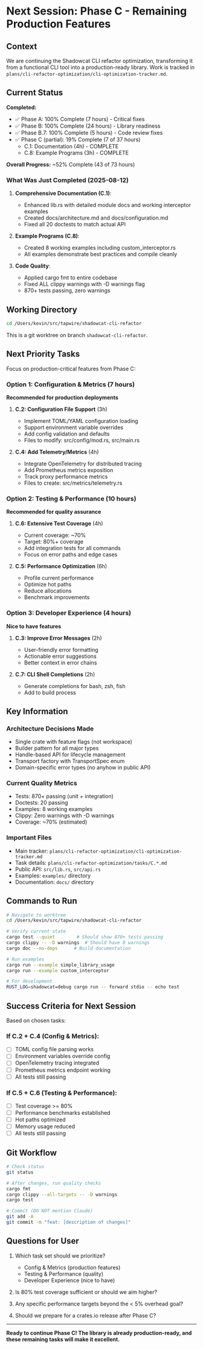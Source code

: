 # Next Session: Phase C - Remaining Production Features

## Context

We are continuing the Shadowcat CLI refactor optimization, transforming it from a functional CLI tool into a production-ready library. Work is tracked in `plans/cli-refactor-optimization/cli-optimization-tracker.md`.

## Current Status

**Completed:**
- ✅ Phase A: 100% Complete (7 hours) - Critical fixes
- ✅ Phase B: 100% Complete (24 hours) - Library readiness  
- ✅ Phase B.7: 100% Complete (5 hours) - Code review fixes
- ✅ Phase C (partial): 19% Complete (7 of 37 hours)
  - C.1: Documentation (4h) - COMPLETE
  - C.8: Example Programs (3h) - COMPLETE

**Overall Progress:** ~52% Complete (43 of 73 hours)

### What Was Just Completed (2025-08-12)

1. **Comprehensive Documentation (C.1)**:
   - Enhanced lib.rs with detailed module docs and working interceptor examples
   - Created docs/architecture.md and docs/configuration.md
   - Fixed all 20 doctests to match actual API

2. **Example Programs (C.8)**:
   - Created 8 working examples including custom_interceptor.rs
   - All examples demonstrate best practices and compile cleanly

3. **Code Quality**:
   - Applied cargo fmt to entire codebase
   - Fixed ALL clippy warnings with -D warnings flag
   - 870+ tests passing, zero warnings

## Working Directory

```bash
cd /Users/kevin/src/tapwire/shadowcat-cli-refactor
```

This is a git worktree on branch `shadowcat-cli-refactor`.

## Next Priority Tasks

Focus on production-critical features from Phase C:

### Option 1: Configuration & Metrics (7 hours)
**Recommended for production deployments**

1. **C.2: Configuration File Support** (3h)
   - Implement TOML/YAML configuration loading
   - Support environment variable overrides
   - Add config validation and defaults
   - Files to modify: src/config/mod.rs, src/main.rs

2. **C.4: Add Telemetry/Metrics** (4h)
   - Integrate OpenTelemetry for distributed tracing
   - Add Prometheus metrics exposition
   - Track proxy performance metrics
   - Files to create: src/metrics/telemetry.rs

### Option 2: Testing & Performance (10 hours)
**Recommended for quality assurance**

1. **C.6: Extensive Test Coverage** (4h)
   - Current coverage: ~70%
   - Target: 80%+ coverage
   - Add integration tests for all commands
   - Focus on error paths and edge cases

2. **C.5: Performance Optimization** (6h)
   - Profile current performance
   - Optimize hot paths
   - Reduce allocations
   - Benchmark improvements

### Option 3: Developer Experience (4 hours)
**Nice to have features**

1. **C.3: Improve Error Messages** (2h)
   - User-friendly error formatting
   - Actionable error suggestions
   - Better context in error chains

2. **C.7: CLI Shell Completions** (2h)
   - Generate completions for bash, zsh, fish
   - Add to build process

## Key Information

### Architecture Decisions Made
- Single crate with feature flags (not workspace)
- Builder pattern for all major types
- Handle-based API for lifecycle management
- Transport factory with TransportSpec enum
- Domain-specific error types (no anyhow in public API)

### Current Quality Metrics
- Tests: 870+ passing (unit + integration)
- Doctests: 20 passing
- Examples: 8 working examples
- Clippy: Zero warnings with -D warnings
- Coverage: ~70% (estimated)

### Important Files
- Main tracker: `plans/cli-refactor-optimization/cli-optimization-tracker.md`
- Task details: `plans/cli-refactor-optimization/tasks/C.*.md`
- Public API: `src/lib.rs`, `src/api.rs`
- Examples: `examples/` directory
- Documentation: `docs/` directory

## Commands to Run

```bash
# Navigate to worktree
cd /Users/kevin/src/tapwire/shadowcat-cli-refactor

# Verify current state
cargo test --quiet        # Should show 870+ tests passing
cargo clippy -- -D warnings  # Should have 0 warnings
cargo doc --no-deps      # Build documentation

# Run examples
cargo run --example simple_library_usage
cargo run --example custom_interceptor

# For development
RUST_LOG=shadowcat=debug cargo run -- forward stdio -- echo test
```

## Success Criteria for Next Session

Based on chosen tasks:

### If C.2 + C.4 (Config & Metrics):
- [ ] TOML config file parsing works
- [ ] Environment variables override config
- [ ] OpenTelemetry tracing integrated
- [ ] Prometheus metrics endpoint working
- [ ] All tests still passing

### If C.5 + C.6 (Testing & Performance):
- [ ] Test coverage >= 80%
- [ ] Performance benchmarks established
- [ ] Hot paths optimized
- [ ] Memory usage reduced
- [ ] All tests still passing

## Git Workflow

```bash
# Check status
git status

# After changes, run quality checks
cargo fmt
cargo clippy --all-targets -- -D warnings
cargo test

# Commit (DO NOT mention Claude)
git add -A
git commit -m "feat: [description of changes]"
```

## Questions for User

1. Which task set should we prioritize?
   - Config & Metrics (production features)
   - Testing & Performance (quality)
   - Developer Experience (nice to have)

2. Is 80% test coverage sufficient or should we aim higher?

3. Any specific performance targets beyond the < 5% overhead goal?

4. Should we prepare for a crates.io release after Phase C?

---

**Ready to continue Phase C! The library is already production-ready, and these remaining tasks will make it excellent.**
